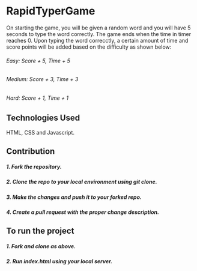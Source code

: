 # RapidTyperGame
On starting the game, you will be given a random word and you will have 5 seconds
to type the word correctly. The game ends when the time in timer reaches 0. Upon typing the word correcctly, a certain amount of time
and score points will be added based on the difficulty as shown  below:

###### Easy: Score + 5, Time + 5
###### Medium: Score + 3, Time + 3
###### Hard: Score + 1, Time + 1


## Technologies Used
HTML, CSS and Javascript.

## Contribution
##### 1. Fork the repository.
##### 2. Clone the repo to your local environment using git clone.
##### 3. Make the changes and push it to your forked repo.
##### 4. Create a pull request with the proper change description.

## To run the project
##### 1. Fork and clone as above.
##### 2. Run index.html using your local server.

